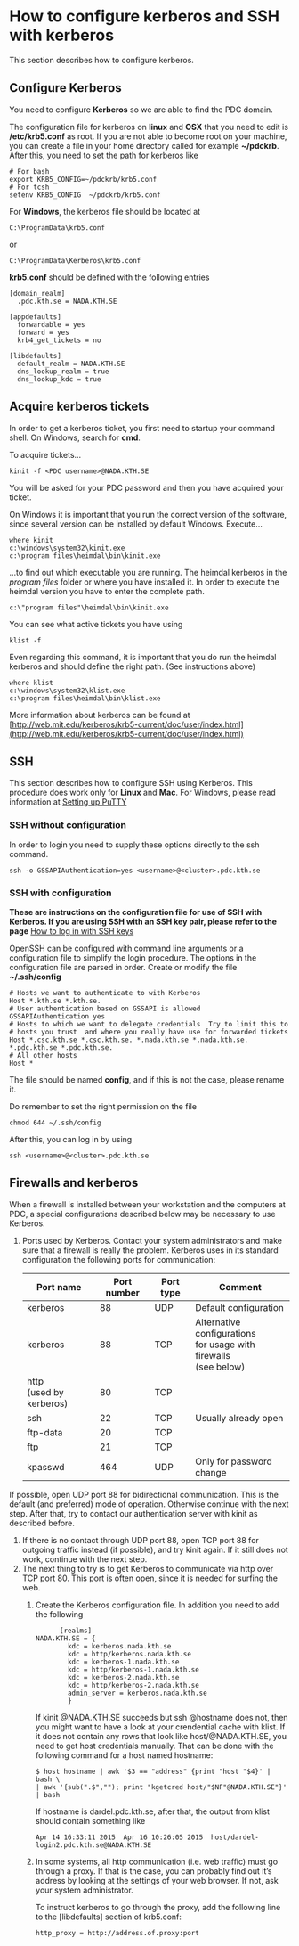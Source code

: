 

# How to configure kerberos and SSH with kerberos

This section describes how to configure kerberos.

## Configure Kerberos

You need to configure **Kerberos** so we are able to find the PDC domain.

The configuration file for kerberos on **linux** and **OSX** that you need to edit is **/etc/krb5.conf** as root.
If you are not able to become root on your machine, you can create a file in your home
directory called for example **~/pdckrb**.
After this, you need to set the path for kerberos like

```text
# For bash
export KRB5_CONFIG=~/pdckrb/krb5.conf
# For tcsh
setenv KRB5_CONFIG  ~/pdckrb/krb5.conf
```

For **Windows**, the kerberos file should be located at

```text
C:\ProgramData\krb5.conf
```

or

```text
C:\ProgramData\Kerberos\krb5.conf
```

**krb5.conf** should be defined with the following entries

```text
[domain_realm]
  .pdc.kth.se = NADA.KTH.SE

[appdefaults]
  forwardable = yes
  forward = yes
  krb4_get_tickets = no

[libdefaults]
  default_realm = NADA.KTH.SE
  dns_lookup_realm = true
  dns_lookup_kdc = true
```


## Acquire kerberos tickets

In order to get a kerberos ticket, you first need to startup your command shell.
On Windows, search for **cmd**.

To acquire tickets…

```text
kinit -f <PDC username>@NADA.KTH.SE
```

You will be asked for your PDC password and then you have acquired your ticket.

On Windows it is important that you run the correct version of the software, since
several version can be installed by default Windows.
Execute…

```text
where kinit
c:\windows\system32\kinit.exe
c:\program files\heimdal\bin\kinit.exe
```

…to find out which executable you are running. The heimdal kerberos
in the *program files* folder or where you have installed it. In order to execute
the heimdal version you have to enter the complete path.

```text
c:\"program files"\heimdal\bin\kinit.exe
```

You can see what active tickets you have using

```text
klist -f
```

Even regarding this command, it is important that you do run the
heimdal kerberos and should define the right path. (See instructions above)

```text
where klist
c:\windows\system32\klist.exe
c:\program files\heimdal\bin\klist.exe
```

More information about kerberos can be found at [http://web.mit.edu/kerberos/krb5-current/doc/user/index.html](http://web.mit.edu/kerberos/krb5-current/doc/user/index.html)


## SSH

This section describes how to configure SSH using Kerberos.
This procedure does work only for **Linux** and **Mac**.
For Windows, please read information at [Setting up PuTTY](windows_login.md#how-to-login-from-windows)

### SSH without configuration

In order to login you need to supply these options directly to the ssh command.

```text
ssh -o GSSAPIAuthentication=yes <username>@<cluster>.pdc.kth.se
```

### SSH with configuration

**These are instructions on the configuration file for use of SSH with Kerberos.
If you are using SSH with an SSH key pair, please refer to the page** [How to log in with SSH keys](ssh_login.md#how-to-log-in-with-ssh-keys)

OpenSSH can be configured with command line arguments or a configuration file
to simplify the login procedure.
The options in the configuration file are parsed in order.
Create or modify the file **~/.ssh/config**

```text
# Hosts we want to authenticate to with Kerberos
Host *.kth.se *.kth.se.
# User authentication based on GSSAPI is allowed
GSSAPIAuthentication yes
# Hosts to which we want to delegate credentials  Try to limit this to
# hosts you trust  and where you really have use for forwarded tickets 
Host *.csc.kth.se *.csc.kth.se. *.nada.kth.se *.nada.kth.se. *.pdc.kth.se *.pdc.kth.se.
# All other hosts
Host *
```

The file should be named **config**, and if this is not the case, please
rename it.

Do remember to set the right permission on the file

```text
chmod 644 ~/.ssh/config
```

After this, you can log in by using

```text
ssh <username>@<cluster>.pdc.kth.se
```


## Firewalls and kerberos

When a firewall is installed between your workstation and the computers at PDC, a special configurations described below may be necessary to use Kerberos.

1. Ports used by Kerberos. Contact your system administrators and make sure that a firewall is really the problem. Kerberos uses in its standard configuration the following ports for communication:

   | Port name                   |   Port number | Port type   | Comment                                                                 |
   |-----------------------------|---------------|-------------|-------------------------------------------------------------------------|
   | kerberos                    |            88 | UDP         | Default configuration                                                   |
   | kerberos                    |            88 | TCP         | Alternative configurations<br/>for usage with firewalls<br/>(see below) |
   | http<br/>(used by kerberos) |            80 | TCP         |                                                                         |
   | ssh                         |            22 | TCP         | Usually already open                                                    |
   | ftp-data                    |            20 | TCP         |                                                                         |
   | ftp                         |            21 | TCP         |                                                                         |
   | kpasswd                     |           464 | UDP         | Only for password change                                                |

  If possible, open UDP port 88 for bidirectional communication. This is the default (and preferred) mode of operation. Otherwise continue with the next step. After that, try to contact our authentication server with kinit as described before.
1. If there is no contact through UDP port 88, open TCP port 88 for outgoing traffic instead (if possible), and try kinit again. If it still does not work, continue with the next step.
1. The next thing to try is to get Kerberos to communicate via http over TCP port 80. This port is often open, since it is needed for surfing the web.
   1. Create the Kerberos configuration file. In addition you need to add the following
      ```text
            [realms]
      NADA.KTH.SE = {
              kdc = kerberos.nada.kth.se
              kdc = http/kerberos.nada.kth.se
              kdc = kerberos-1.nada.kth.se
              kdc = http/kerberos-1.nada.kth.se
              kdc = kerberos-2.nada.kth.se
              kdc = http/kerberos-2.nada.kth.se
              admin_server = kerberos.nada.kth.se
              }
      ```

      If kinit <username>@NADA.KTH.SE succeeds but ssh <username>@hostname does not, then you
      might want to have a look at your crendential cache with klist. If it does not contain any
      rows that look like host/<something>@NADA.KTH.SE, you need to get host credentials manually.
      That can be done with the following command for a host named hostname:
      ```text
      $ host hostname | awk '$3 == "address" {print "host "$4}' | bash \
      | awk '{sub(".$",""); print "kgetcred host/"$NF"@NADA.KTH.SE"}' | bash
      ```

      If hostname is dardel.pdc.kth.se, after that, the output from klist should contain something like
      ```text
      Apr 14 16:33:11 2015  Apr 16 10:26:05 2015  host/dardel-login2.pdc.kth.se@NADA.KTH.SE
      ```
   1. In some systems, all http communication (i.e. web traffic) must go through a proxy.
      If that is the case, you can probably find out it’s address by looking at the settings of your web
      browser. If not, ask your system administrator.

      To instruct kerberos to go through the proxy, add the following line to the [libdefaults]
      section of krb5.conf:
      ```text
      http_proxy = http://address.of.proxy:port
      ```

